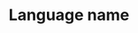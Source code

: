 ---
title: 'Language name'
field: 'is.language'
slug: 'global-language-name'
description: 'Popular name for the language of the resource'
comment: 'Select from control list'
required: False
vocabulary: 'vocabulary.txt'
module: 'Form'
cluster: 'Global'
policy: 'Controlled value. Single select from control list.'
layout: 'home'
---